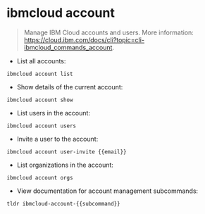 # ibmcloud account

> Manage IBM Cloud accounts and users.
> More information: <https://cloud.ibm.com/docs/cli?topic=cli-ibmcloud_commands_account>.

- List all accounts:

`ibmcloud account list`

- Show details of the current account:

`ibmcloud account show`

- List users in the account:

`ibmcloud account users`

- Invite a user to the account:

`ibmcloud account user-invite {{email}}`

- List organizations in the account:

`ibmcloud account orgs`

- View documentation for account management subcommands:

`tldr ibmcloud-account-{{subcommand}}`

